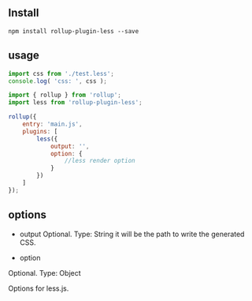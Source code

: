 ## Install

```node
npm install rollup-plugin-less --save
```

## usage

```js
import css from './test.less';
console.log( 'css: ', css );
```

```js
import { rollup } from 'rollup';
import less from 'rollup-plugin-less';

rollup({
    entry: 'main.js',
    plugins: [
        less({
            output: '',
            option: {
                //less render option
            }
        })
    ]
});
```

## options

* output
Optional. Type: String
it will be the path to write the generated CSS. 

* option

Optional. Type: Object

Options for less.js.